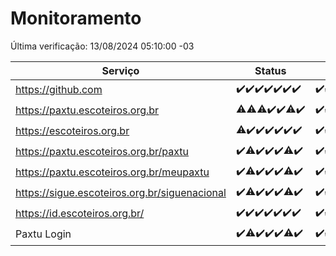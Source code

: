 # Monitoramento

Última verificação: 13/08/2024 05:10:00 -03

|Serviço|Status|Últimas 24h|
|---|---|---|
|https://github.com|<span title="2024-08-06: OK=24">✔️</span><span title="2024-08-07: OK=24">✔️</span><span title="2024-08-08: OK=24">✔️</span><span title="2024-08-09: OK=24">✔️</span><span title="2024-08-10: OK=24">✔️</span><span title="2024-08-11: OK=23">✔️</span><span title="2024-08-12: OK=7">✔️</span>|<span title="12/08/2024 05:10:00 -03 : 200">✔️</span><span title="12/08/2024 06:08:00 -03 : 200">✔️</span><span title="12/08/2024 07:08:00 -03 : 200">✔️</span><span title="12/08/2024 08:06:00 -03 : 200">✔️</span><span title="12/08/2024 09:15:00 -03 : 200">✔️</span><span title="12/08/2024 10:13:00 -03 : 200">✔️</span><span title="12/08/2024 11:09:00 -03 : 200">✔️</span><span title="12/08/2024 12:08:00 -03 : 200">✔️</span><span title="12/08/2024 13:09:00 -03 : 200">✔️</span><span title="12/08/2024 14:07:00 -03 : 200">✔️</span><span title="12/08/2024 15:10:00 -03 : 200">✔️</span><span title="12/08/2024 16:06:00 -03 : 200">✔️</span><span title="12/08/2024 17:07:00 -03 : 200">✔️</span><span title="12/08/2024 18:07:00 -03 : 200">✔️</span><span title="12/08/2024 19:07:00 -03 : 200">✔️</span><span title="12/08/2024 20:08:00 -03 : 200">✔️</span><span title="12/08/2024 21:36:00 -03 : 200">✔️</span><span title="12/08/2024 23:00:00 -03 : 200">✔️</span><span title="13/08/2024 00:08:00 -03 : 200">✔️</span><span title="13/08/2024 01:09:00 -03 : 200">✔️</span><span title="13/08/2024 02:08:00 -03 : 200">✔️</span><span title="13/08/2024 03:11:00 -03 : 200">✔️</span><span title="13/08/2024 04:08:00 -03 : 200">✔️</span><span title="13/08/2024 05:10:00 -03 : 200">✔️</span>|
|https://paxtu.escoteiros.org.br|<span title="2024-08-06: OK=23, Falhas=1">⚠️</span><span title="2024-08-07: OK=23, Falhas=1">⚠️</span><span title="2024-08-08: OK=23, Falhas=1">⚠️</span><span title="2024-08-09: OK=24">✔️</span><span title="2024-08-10: OK=24">✔️</span><span title="2024-08-11: OK=22, Falhas=1">⚠️</span><span title="2024-08-12: OK=7">✔️</span>|<span title="12/08/2024 05:10:00 -03 : 200">✔️</span><span title="12/08/2024 06:08:00 -03 : 200">✔️</span><span title="12/08/2024 07:08:00 -03 : 200">✔️</span><span title="12/08/2024 08:06:00 -03 : 200">✔️</span><span title="12/08/2024 09:15:00 -03 : 200">✔️</span><span title="12/08/2024 10:13:00 -03 : 200">✔️</span><span title="12/08/2024 11:09:00 -03 : 200">✔️</span><span title="12/08/2024 12:08:00 -03 : 200">✔️</span><span title="12/08/2024 13:09:00 -03 : 200">✔️</span><span title="12/08/2024 14:07:00 -03 : 200">✔️</span><span title="12/08/2024 15:10:00 -03 : 200">✔️</span><span title="12/08/2024 16:06:00 -03 : 200">✔️</span><span title="12/08/2024 17:07:00 -03 : 200">✔️</span><span title="12/08/2024 18:07:00 -03 : 200">✔️</span><span title="12/08/2024 19:07:00 -03 : 200">✔️</span><span title="12/08/2024 20:08:00 -03 : 200">✔️</span><span title="12/08/2024 21:36:00 -03 : 200">✔️</span><span title="12/08/2024 23:00:00 -03 : 200">✔️</span><span title="13/08/2024 00:08:00 -03 : 200">✔️</span><span title="13/08/2024 01:09:00 -03 : 200">✔️</span><span title="13/08/2024 02:08:00 -03 : 200">✔️</span><span title="13/08/2024 03:11:00 -03 : 200">✔️</span><span title="13/08/2024 04:08:00 -03 : 200">✔️</span><span title="13/08/2024 05:10:00 -03 : 200">✔️</span>|
|https://escoteiros.org.br|<span title="2024-08-06: OK=23, Falhas=1">⚠️</span><span title="2024-08-07: OK=24">✔️</span><span title="2024-08-08: OK=24">✔️</span><span title="2024-08-09: OK=24">✔️</span><span title="2024-08-10: OK=24">✔️</span><span title="2024-08-11: OK=23">✔️</span><span title="2024-08-12: OK=7">✔️</span>|<span title="12/08/2024 05:10:00 -03 : 200">✔️</span><span title="12/08/2024 06:08:00 -03 : 200">✔️</span><span title="12/08/2024 07:08:00 -03 : 200">✔️</span><span title="12/08/2024 08:06:00 -03 : 200">✔️</span><span title="12/08/2024 09:15:00 -03 : 200">✔️</span><span title="12/08/2024 10:13:00 -03 : 200">✔️</span><span title="12/08/2024 11:09:00 -03 : 200">✔️</span><span title="12/08/2024 12:08:00 -03 : 200">✔️</span><span title="12/08/2024 13:09:00 -03 : 200">✔️</span><span title="12/08/2024 14:07:00 -03 : 200">✔️</span><span title="12/08/2024 15:10:00 -03 : 200">✔️</span><span title="12/08/2024 16:06:00 -03 : 200">✔️</span><span title="12/08/2024 17:07:00 -03 : 200">✔️</span><span title="12/08/2024 18:07:00 -03 : 200">✔️</span><span title="12/08/2024 19:07:00 -03 : 200">✔️</span><span title="12/08/2024 20:08:00 -03 : 200">✔️</span><span title="12/08/2024 21:36:00 -03 : 200">✔️</span><span title="12/08/2024 23:00:00 -03 : 200">✔️</span><span title="13/08/2024 00:08:00 -03 : 200">✔️</span><span title="13/08/2024 01:09:00 -03 : 200">✔️</span><span title="13/08/2024 02:08:00 -03 : 200">✔️</span><span title="13/08/2024 03:11:00 -03 : 200">✔️</span><span title="13/08/2024 04:08:00 -03 : 200">✔️</span><span title="13/08/2024 05:10:00 -03 : 200">✔️</span>|
|https://paxtu.escoteiros.org.br/paxtu|<span title="2024-08-06: OK=24">✔️</span><span title="2024-08-07: OK=23, Falhas=1">⚠️</span><span title="2024-08-08: OK=24">✔️</span><span title="2024-08-09: OK=24">✔️</span><span title="2024-08-10: OK=24">✔️</span><span title="2024-08-11: OK=22, Falhas=1">⚠️</span><span title="2024-08-12: OK=7">✔️</span>|<span title="12/08/2024 05:10:00 -03 : 200">✔️</span><span title="12/08/2024 06:08:00 -03 : 200">✔️</span><span title="12/08/2024 07:08:00 -03 : 200">✔️</span><span title="12/08/2024 08:06:00 -03 : 200">✔️</span><span title="12/08/2024 09:15:00 -03 : 200">✔️</span><span title="12/08/2024 10:14:00 -03 : 200">✔️</span><span title="12/08/2024 11:09:00 -03 : 200">✔️</span><span title="12/08/2024 12:08:00 -03 : 200">✔️</span><span title="12/08/2024 13:09:00 -03 : 200">✔️</span><span title="12/08/2024 14:07:00 -03 : 200">✔️</span><span title="12/08/2024 15:10:00 -03 : 200">✔️</span><span title="12/08/2024 16:06:00 -03 : 200">✔️</span><span title="12/08/2024 17:07:00 -03 : 200">✔️</span><span title="12/08/2024 18:07:00 -03 : 200">✔️</span><span title="12/08/2024 19:07:00 -03 : 200">✔️</span><span title="12/08/2024 20:08:00 -03 : 200">✔️</span><span title="12/08/2024 21:36:00 -03 : 200">✔️</span><span title="12/08/2024 23:00:00 -03 : 200">✔️</span><span title="13/08/2024 00:08:00 -03 : 200">✔️</span><span title="13/08/2024 01:09:00 -03 : 200">✔️</span><span title="13/08/2024 02:08:00 -03 : 200">✔️</span><span title="13/08/2024 03:11:00 -03 : 200">✔️</span><span title="13/08/2024 04:08:00 -03 : 200">✔️</span><span title="13/08/2024 05:10:00 -03 : 200">✔️</span>|
|https://paxtu.escoteiros.org.br/meupaxtu|<span title="2024-08-06: OK=24">✔️</span><span title="2024-08-07: OK=23, Falhas=1">⚠️</span><span title="2024-08-08: OK=24">✔️</span><span title="2024-08-09: OK=24">✔️</span><span title="2024-08-10: OK=24">✔️</span><span title="2024-08-11: OK=22, Falhas=1">⚠️</span><span title="2024-08-12: OK=7">✔️</span>|<span title="12/08/2024 05:10:00 -03 : 200">✔️</span><span title="12/08/2024 06:08:00 -03 : 200">✔️</span><span title="12/08/2024 07:08:00 -03 : 200">✔️</span><span title="12/08/2024 08:06:00 -03 : 200">✔️</span><span title="12/08/2024 09:15:00 -03 : 200">✔️</span><span title="12/08/2024 10:14:00 -03 : 200">✔️</span><span title="12/08/2024 11:09:00 -03 : 200">✔️</span><span title="12/08/2024 12:08:00 -03 : 200">✔️</span><span title="12/08/2024 13:09:00 -03 : 200">✔️</span><span title="12/08/2024 14:07:00 -03 : 200">✔️</span><span title="12/08/2024 15:10:00 -03 : 200">✔️</span><span title="12/08/2024 16:07:00 -03 : 200">✔️</span><span title="12/08/2024 17:07:00 -03 : 200">✔️</span><span title="12/08/2024 18:07:00 -03 : 200">✔️</span><span title="12/08/2024 19:07:00 -03 : 200">✔️</span><span title="12/08/2024 20:08:00 -03 : 200">✔️</span><span title="12/08/2024 21:36:00 -03 : 200">✔️</span><span title="12/08/2024 23:00:00 -03 : 200">✔️</span><span title="13/08/2024 00:08:00 -03 : 200">✔️</span><span title="13/08/2024 01:09:00 -03 : 200">✔️</span><span title="13/08/2024 02:08:00 -03 : 200">✔️</span><span title="13/08/2024 03:11:00 -03 : 200">✔️</span><span title="13/08/2024 04:08:00 -03 : 200">✔️</span><span title="13/08/2024 05:10:00 -03 : 200">✔️</span>|
|https://sigue.escoteiros.org.br/siguenacional|<span title="2024-08-06: OK=24">✔️</span><span title="2024-08-07: OK=23, Falhas=1">⚠️</span><span title="2024-08-08: OK=24">✔️</span><span title="2024-08-09: OK=24">✔️</span><span title="2024-08-10: OK=24">✔️</span><span title="2024-08-11: OK=22, Falhas=1">⚠️</span><span title="2024-08-12: OK=7">✔️</span>|<span title="12/08/2024 05:10:00 -03 : 200">✔️</span><span title="12/08/2024 06:08:00 -03 : 200">✔️</span><span title="12/08/2024 07:08:00 -03 : 200">✔️</span><span title="12/08/2024 08:06:00 -03 : 200">✔️</span><span title="12/08/2024 09:15:00 -03 : 200">✔️</span><span title="12/08/2024 10:14:00 -03 : 200">✔️</span><span title="12/08/2024 11:09:00 -03 : 200">✔️</span><span title="12/08/2024 12:08:00 -03 : 200">✔️</span><span title="12/08/2024 13:09:00 -03 : 200">✔️</span><span title="12/08/2024 14:07:00 -03 : 200">✔️</span><span title="12/08/2024 15:10:00 -03 : 200">✔️</span><span title="12/08/2024 16:07:00 -03 : 200">✔️</span><span title="12/08/2024 17:07:00 -03 : 200">✔️</span><span title="12/08/2024 18:07:00 -03 : 200">✔️</span><span title="12/08/2024 19:07:00 -03 : 200">✔️</span><span title="12/08/2024 20:08:00 -03 : 200">✔️</span><span title="12/08/2024 21:36:00 -03 : 200">✔️</span><span title="12/08/2024 23:00:00 -03 : 200">✔️</span><span title="13/08/2024 00:08:00 -03 : 200">✔️</span><span title="13/08/2024 01:09:00 -03 : 200">✔️</span><span title="13/08/2024 02:08:00 -03 : 200">✔️</span><span title="13/08/2024 03:11:00 -03 : 200">✔️</span><span title="13/08/2024 04:08:00 -03 : 200">✔️</span><span title="13/08/2024 05:10:00 -03 : 200">✔️</span>|
|https://id.escoteiros.org.br/|<span title="2024-08-06: OK=24">✔️</span><span title="2024-08-07: OK=24">✔️</span><span title="2024-08-08: OK=24">✔️</span><span title="2024-08-09: OK=24">✔️</span><span title="2024-08-10: OK=24">✔️</span><span title="2024-08-11: OK=23">✔️</span><span title="2024-08-12: OK=7">✔️</span>|<span title="12/08/2024 05:10:00 -03 : 200">✔️</span><span title="12/08/2024 06:08:00 -03 : 200">✔️</span><span title="12/08/2024 07:08:00 -03 : 200">✔️</span><span title="12/08/2024 08:06:00 -03 : 200">✔️</span><span title="12/08/2024 09:15:00 -03 : 200">✔️</span><span title="12/08/2024 10:14:00 -03 : 200">✔️</span><span title="12/08/2024 11:09:00 -03 : 200">✔️</span><span title="12/08/2024 12:08:00 -03 : 200">✔️</span><span title="12/08/2024 13:09:00 -03 : 200">✔️</span><span title="12/08/2024 14:07:00 -03 : 200">✔️</span><span title="12/08/2024 15:10:00 -03 : 200">✔️</span><span title="12/08/2024 16:07:00 -03 : 200">✔️</span><span title="12/08/2024 17:07:00 -03 : 200">✔️</span><span title="12/08/2024 18:07:00 -03 : 200">✔️</span><span title="12/08/2024 19:07:00 -03 : 200">✔️</span><span title="12/08/2024 20:08:00 -03 : 200">✔️</span><span title="12/08/2024 21:36:00 -03 : 200">✔️</span><span title="12/08/2024 23:01:00 -03 : 200">✔️</span><span title="13/08/2024 00:08:00 -03 : 200">✔️</span><span title="13/08/2024 01:09:00 -03 : 200">✔️</span><span title="13/08/2024 02:08:00 -03 : 200">✔️</span><span title="13/08/2024 03:11:00 -03 : 200">✔️</span><span title="13/08/2024 04:08:00 -03 : 200">✔️</span><span title="13/08/2024 05:10:00 -03 : 200">✔️</span>|
|Paxtu Login|<span title="2024-08-06: OK=24">✔️</span><span title="2024-08-07: OK=23, Falhas=1">⚠️</span><span title="2024-08-08: OK=24">✔️</span><span title="2024-08-09: OK=24">✔️</span><span title="2024-08-10: OK=24">✔️</span><span title="2024-08-11: OK=22, Falhas=1">⚠️</span><span title="2024-08-12: OK=7">✔️</span>|<span title="12/08/2024 05:10:00 -03 : 200">✔️</span><span title="12/08/2024 06:08:00 -03 : 200">✔️</span><span title="12/08/2024 07:08:00 -03 : 200">✔️</span><span title="12/08/2024 08:06:00 -03 : 200">✔️</span><span title="12/08/2024 09:15:00 -03 : 200">✔️</span><span title="12/08/2024 10:14:00 -03 : 200">✔️</span><span title="12/08/2024 11:09:00 -03 : 200">✔️</span><span title="12/08/2024 12:08:00 -03 : 200">✔️</span><span title="12/08/2024 13:09:00 -03 : 200">✔️</span><span title="12/08/2024 14:07:00 -03 : 200">✔️</span><span title="12/08/2024 15:10:00 -03 : 200">✔️</span><span title="12/08/2024 16:07:00 -03 : 200">✔️</span><span title="12/08/2024 17:07:00 -03 : 200">✔️</span><span title="12/08/2024 18:07:00 -03 : 200">✔️</span><span title="12/08/2024 19:07:00 -03 : 200">✔️</span><span title="12/08/2024 20:08:00 -03 : 200">✔️</span><span title="12/08/2024 21:36:00 -03 : 200">✔️</span><span title="12/08/2024 23:01:00 -03 : 200">✔️</span><span title="13/08/2024 00:08:00 -03 : 200">✔️</span><span title="13/08/2024 01:09:00 -03 : 200">✔️</span><span title="13/08/2024 02:08:00 -03 : 200">✔️</span><span title="13/08/2024 03:11:00 -03 : 200">✔️</span><span title="13/08/2024 04:08:00 -03 : 200">✔️</span><span title="13/08/2024 05:10:00 -03 : 200">✔️</span>|
